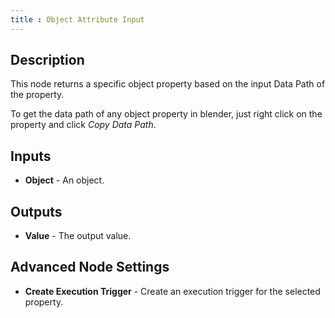 ```yaml
---
title : Object Attribute Input
---
```


## Description

This node returns a specific object property based on the input Data
Path of the property.

To get the data path of any object property in blender, just right click
on the property and click *Copy Data Path*.

## Inputs

- **Object** - An object.

## Outputs

- **Value** - The output value.

## Advanced Node Settings

- **Create Execution Trigger** - Create an execution trigger for the
    selected property.
